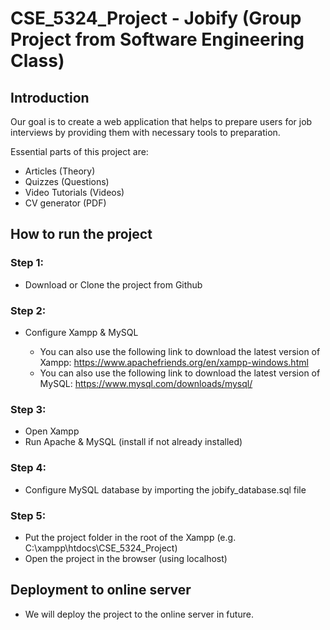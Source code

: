 # CSE_5324_Project - Jobify (Group Project from Software Engineering Class)

## Introduction

Our goal is to create a web application that helps to prepare users for job interviews by providing them with necessary tools to preparation.

Essential parts of this project are:

- Articles (Theory)
- Quizzes (Questions)
- Video Tutorials (Videos)
- CV generator (PDF)

## How to run the project

### Step 1:

- Download or Clone the project from Github

### Step 2:

- Configure Xampp & MySQL

  - You can also use the following link to download the latest version of Xampp: https://www.apachefriends.org/en/xampp-windows.html
  - You can also use the following link to download the latest version of MySQL: https://www.mysql.com/downloads/mysql/

### Step 3:

- Open Xampp
- Run Apache & MySQL (install if not already installed)

### Step 4:

- Configure MySQL database by importing the jobify_database.sql file

### Step 5:

- Put the project folder in the root of the Xampp (e.g. C:\xampp\htdocs\CSE_5324_Project)
- Open the project in the browser (using localhost)

## Deployment to online server

- We will deploy the project to the online server in future.
